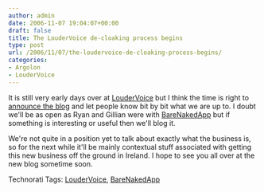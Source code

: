 ```yaml
---
author: admin
date: 2006-11-07 19:04:07+00:00
draft: false
title: The LouderVoice de-cloaking process begins
type: post
url: /2006/11/07/the-loudervoice-de-cloaking-process-begins/
categories:
- Argolon
- LouderVoice
---
```


It is still very early days over at [LouderVoice](http://www.loudervoice.com/) but I think the time is right to [announce the blog](http://blog.loudervoice.com/) and let people know bit by bit what we are up to. I doubt we'll be as open as Ryan and Gillian were with [BareNakedApp](http://www.barenakedapp.com/) but if something is interesting or useful then we'll blog it. 

We're not quite in a position yet to talk about exactly what the business is, so for the next while it'll be mainly contextual stuff associated with getting this new business off the ground in Ireland. I hope to see you all over at the new blog sometime soon.

Technorati Tags: [LouderVoice](http://www.technorati.com/tags/LouderVoice), [BareNakedApp](http://www.technorati.com/tags/BareNakedApp)
 

